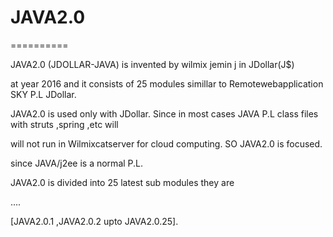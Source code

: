 # JAVA2.0
==========

JAVA2.0 (JDOLLAR-JAVA) is  invented  by  wilmix  jemin j  in JDollar(J$)

at  year  2016  and it  consists  of  25  modules  simillar  to  Remotewebapplication  SKY  P.L  JDollar.


JAVA2.0  is  used  only  with   JDollar. Since  in most  cases JAVA P.L class files with  struts  ,spring ,etc   will

will not   run in Wilmixcatserver  for  cloud  computing. SO  JAVA2.0  is focused.

since  JAVA/j2ee  is  a  normal  P.L.

JAVA2.0   is  divided into  25 latest  sub  modules  they  are

....



  [JAVA2.0.1 ,JAVA2.0.2  upto  JAVA2.0.25].

